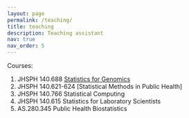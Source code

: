 ```yaml
---
layout: page
permalink: /teaching/
title: teaching
description: Teaching assistant
nav: true
nav_order: 5
---
```


Courses:

1. JHSPH 140.688 [Statistics for Genomics](https://www.jhsph.edu/courses/course/28956/2019/140.688.01/statistics-for-genomics)
3. JHSPH 140.621-624 [Statistical Methods in Public Health]
4. JHSPH 140.766 Statistical Computing
5. JHSPH 140.615 Statistics for Laboratory Scientists
6. AS.280.345 Public Health Biostatistics
